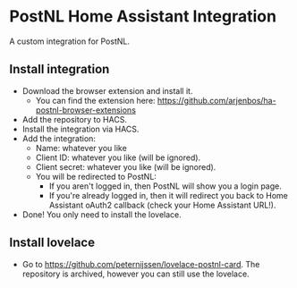 # PostNL Home Assistant Integration
A custom integration for PostNL. 

## Install integration
- Download the browser extension and install it.
  - You can find the extension here: https://github.com/arjenbos/ha-postnl-browser-extensions
- Add the repository to HACS.
- Install the integration via HACS.
- Add the integration:
  - Name: whatever you like
  - Client ID: whatever you like (will be ignored).
  - Client secret: whatever you like (will be ignored).
  - You will be redirected to PostNL:
    - If you aren't logged in, then PostNL will show you a login page.
    - If you're already logged in, then it will redirect you back to Home Assistant oAuth2 callback (check your Home Assistant URL!).
- Done! You only need to install the lovelace.

## Install lovelace
- Go to https://github.com/peternijssen/lovelace-postnl-card. The repository is archived, however you can still use the lovelace.
